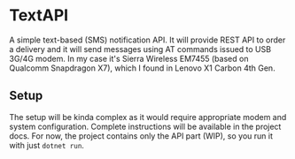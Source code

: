 # TextAPI

A simple text-based (SMS) notification API. It will provide REST API to order a delivery and it will send messages using AT commands issued to USB 3G/4G modem. In my case it's Sierra Wireless EM7455 (based on Qualcomm Snapdragon X7), which I found in Lenovo X1 Carbon 4th Gen.

## Setup

The setup will be kinda complex as it would require appropriate modem and system configuration. Complete instructions will be available in the project docs. For now, the project contains only the API part (WIP), so you run it with just ``dotnet run``.